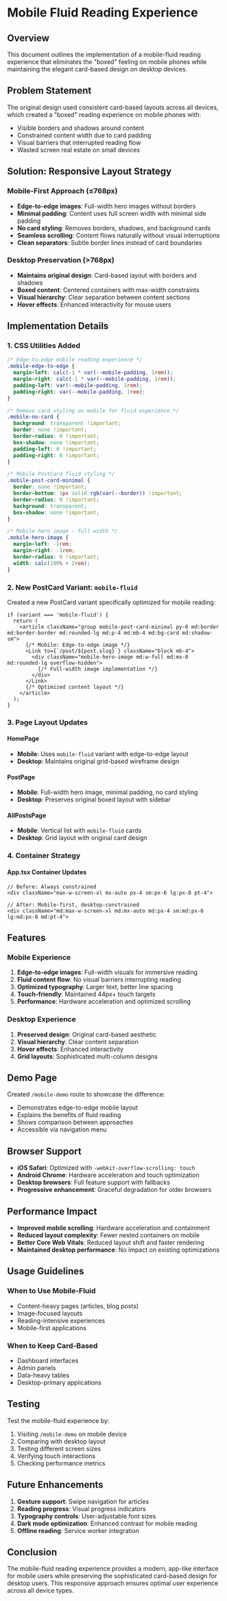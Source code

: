 # Mobile Fluid Reading Experience

## Overview

This document outlines the implementation of a mobile-fluid reading experience that eliminates the "boxed" feeling on mobile phones while maintaining the elegant card-based design on desktop devices.

## Problem Statement

The original design used consistent card-based layouts across all devices, which created a "boxed" reading experience on mobile phones with:
- Visible borders and shadows around content
- Constrained content width due to card padding
- Visual barriers that interrupted reading flow
- Wasted screen real estate on small devices

## Solution: Responsive Layout Strategy

### Mobile-First Approach (≤768px)
- **Edge-to-edge images**: Full-width hero images without borders
- **Minimal padding**: Content uses full screen width with minimal side padding
- **No card styling**: Removes borders, shadows, and background cards
- **Seamless scrolling**: Content flows naturally without visual interruptions
- **Clean separators**: Subtle border lines instead of card boundaries

### Desktop Preservation (>768px)
- **Maintains original design**: Card-based layout with borders and shadows
- **Boxed content**: Centered containers with max-width constraints
- **Visual hierarchy**: Clear separation between content sections
- **Hover effects**: Enhanced interactivity for mouse users

## Implementation Details

### 1. CSS Utilities Added

```css
/* Edge-to-edge mobile reading experience */
.mobile-edge-to-edge {
  margin-left: calc(-1 * var(--mobile-padding, 1rem));
  margin-right: calc(-1 * var(--mobile-padding, 1rem));
  padding-left: var(--mobile-padding, 1rem);
  padding-right: var(--mobile-padding, 1rem);
}

/* Remove card styling on mobile for fluid experience */
.mobile-no-card {
  background: transparent !important;
  border: none !important;
  border-radius: 0 !important;
  box-shadow: none !important;
  padding-left: 0 !important;
  padding-right: 0 !important;
}

/* Mobile PostCard fluid styling */
.mobile-post-card-minimal {
  border: none !important;
  border-bottom: 1px solid rgb(var(--border)) !important;
  border-radius: 0 !important;
  background: transparent;
  box-shadow: none !important;
}

/* Mobile hero image - full width */
.mobile-hero-image {
  margin-left: -1rem;
  margin-right: -1rem;
  border-radius: 0 !important;
  width: calc(100% + 2rem);
}
```

### 2. New PostCard Variant: `mobile-fluid`

Created a new PostCard variant specifically optimized for mobile reading:

```tsx
if (variant === 'mobile-fluid') {
  return (
    <article className="group mobile-post-card-minimal py-6 md:border md:border-border md:rounded-lg md:p-4 md:mb-4 md:bg-card md:shadow-sm">
      {/* Mobile: Edge-to-edge image */}
      <Link to={`/post/${post.slug}`} className="block mb-4">
        <div className="mobile-hero-image md:w-full md:mx-0 md:rounded-lg overflow-hidden">
          {/* Full-width image implementation */}
        </div>
      </Link>
      {/* Optimized content layout */}
    </article>
  );
}
```

### 3. Page Layout Updates

#### HomePage
- **Mobile**: Uses `mobile-fluid` variant with edge-to-edge layout
- **Desktop**: Maintains original grid-based wireframe design

#### PostPage
- **Mobile**: Full-width hero image, minimal padding, no card styling
- **Desktop**: Preserves original boxed layout with sidebar

#### AllPostsPage
- **Mobile**: Vertical list with `mobile-fluid` cards
- **Desktop**: Grid layout with original card design

### 4. Container Strategy

#### App.tsx Container Updates
```tsx
// Before: Always constrained
<div className="max-w-screen-xl mx-auto px-4 sm:px-6 lg:px-8 pt-4">

// After: Mobile-first, desktop-constrained
<div className="md:max-w-screen-xl md:mx-auto md:px-4 sm:md:px-6 lg:md:px-8 md:pt-4">
```

## Features

### Mobile Experience
1. **Edge-to-edge images**: Full-width visuals for immersive reading
2. **Fluid content flow**: No visual barriers interrupting reading
3. **Optimized typography**: Larger text, better line spacing
4. **Touch-friendly**: Maintained 44px+ touch targets
5. **Performance**: Hardware acceleration and optimized scrolling

### Desktop Experience
1. **Preserved design**: Original card-based aesthetic
2. **Visual hierarchy**: Clear content separation
3. **Hover effects**: Enhanced interactivity
4. **Grid layouts**: Sophisticated multi-column designs

## Demo Page

Created `/mobile-demo` route to showcase the difference:
- Demonstrates edge-to-edge mobile layout
- Explains the benefits of fluid reading
- Shows comparison between approaches
- Accessible via navigation menu

## Browser Support

- **iOS Safari**: Optimized with `-webkit-overflow-scrolling: touch`
- **Android Chrome**: Hardware acceleration and touch optimization
- **Desktop browsers**: Full feature support with fallbacks
- **Progressive enhancement**: Graceful degradation for older browsers

## Performance Impact

- **Improved mobile scrolling**: Hardware acceleration and containment
- **Reduced layout complexity**: Fewer nested containers on mobile
- **Better Core Web Vitals**: Reduced layout shift and faster rendering
- **Maintained desktop performance**: No impact on existing optimizations

## Usage Guidelines

### When to Use Mobile-Fluid
- Content-heavy pages (articles, blog posts)
- Image-focused layouts
- Reading-intensive experiences
- Mobile-first applications

### When to Keep Card-Based
- Dashboard interfaces
- Admin panels
- Data-heavy tables
- Desktop-primary applications

## Testing

Test the mobile-fluid experience by:
1. Visiting `/mobile-demo` on mobile device
2. Comparing with desktop layout
3. Testing different screen sizes
4. Verifying touch interactions
5. Checking performance metrics

## Future Enhancements

1. **Gesture support**: Swipe navigation for articles
2. **Reading progress**: Visual progress indicators
3. **Typography controls**: User-adjustable font sizes
4. **Dark mode optimization**: Enhanced contrast for mobile reading
5. **Offline reading**: Service worker integration

## Conclusion

The mobile-fluid reading experience provides a modern, app-like interface for mobile users while preserving the sophisticated card-based design for desktop users. This responsive approach ensures optimal user experience across all device types.
